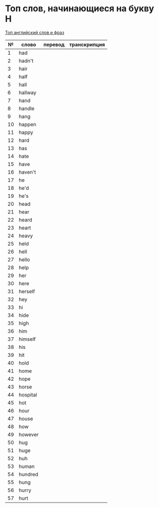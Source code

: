 # Топ слов, начинающиеся на букву H

[Топ английский слов и фраз](../README.md)

| №   | слово    | перевод | транскрипция |
| --- | -------- | ------- | ------------ |
| 1   | had      |         |              |
| 2   | hadn't   |         |              |
| 3   | hair     |         |              |
| 4   | half     |         |              |
| 5   | hall     |         |              |
| 6   | hallway  |         |              |
| 7   | hand     |         |              |
| 8   | handle   |         |              |
| 9   | hang     |         |              |
| 10  | happen   |         |              |
| 11  | happy    |         |              |
| 12  | hard     |         |              |
| 13  | has      |         |              |
| 14  | hate     |         |              |
| 15  | have     |         |              |
| 16  | haven't  |         |              |
| 17  | he       |         |              |
| 18  | he'd     |         |              |
| 19  | he's     |         |              |
| 20  | head     |         |              |
| 21  | hear     |         |              |
| 22  | heard    |         |              |
| 23  | heart    |         |              |
| 24  | heavy    |         |              |
| 25  | held     |         |              |
| 26  | hell     |         |              |
| 27  | hello    |         |              |
| 28  | help     |         |              |
| 29  | her      |         |              |
| 30  | here     |         |              |
| 31  | herself  |         |              |
| 32  | hey      |         |              |
| 33  | hi       |         |              |
| 34  | hide     |         |              |
| 35  | high     |         |              |
| 36  | him      |         |              |
| 37  | himself  |         |              |
| 38  | his      |         |              |
| 39  | hit      |         |              |
| 40  | hold     |         |              |
| 41  | home     |         |              |
| 42  | hope     |         |              |
| 43  | horse    |         |              |
| 44  | hospital |         |              |
| 45  | hot      |         |              |
| 46  | hour     |         |              |
| 47  | house    |         |              |
| 48  | how      |         |              |
| 49  | however  |         |              |
| 50  | hug      |         |              |
| 51  | huge     |         |              |
| 52  | huh      |         |              |
| 53  | human    |         |              |
| 54  | hundred  |         |              |
| 55  | hung     |         |              |
| 56  | hurry    |         |              |
| 57  | hurt     |         |              |
